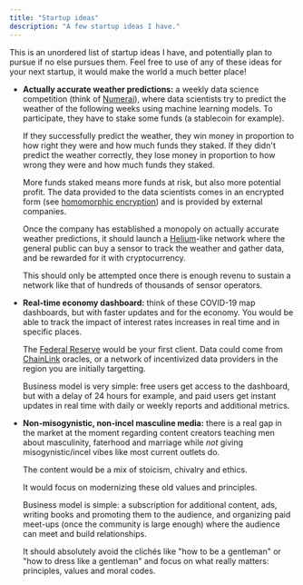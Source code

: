 ```yaml
---
title: "Startup ideas"
description: "A few startup ideas I have."
---
```


This is an unordered list of startup ideas I have, and potentially plan to pursue if no else pursues them. Feel free to use of any of these ideas for your next startup, it would make the world a much better place!

- **Actually accurate weather predictions:** a weekly data science competition (think of [Numerai](https://numer.ai)), where data scientists try to predict the weather of the following weeks using machine learning models. To participate, they have to stake some funds (a stablecoin for example).

	If they successfully predict the weather, they win money in proportion to how right they were and how much funds they staked. If they didn't predict the weather correctly, they lose money in proportion to how wrong they were and how much funds they staked.

  More funds staked means more funds at risk, but also more potential profit. The data provided to the data scientists comes in an encrypted form (see [homomorphic encryption](https://en.wikipedia.org/wiki/Homomorphic_encryption)) and is provided by external companies.
	
	Once the company has established a monopoly on actually accurate weather predictions, it should launch a [Helium](https://helium.com)-like network where the general public can buy a sensor to track the weather and gather data, and be rewarded for it with cryptocurrency.
	
	This should only be attempted once there is enough revenu to sustain a network like that of hundreds of thousands of sensor operators.

- **Real-time economy dashboard:** think of these COVID-19 map dashboards, but with faster updates and for the economy. You would be able to track the impact of interest rates increases in real time and in specific places.

	The [Federal Reserve](https://en.wikipedia.org/wiki/Federal_Reserve) would be your first client. Data could come from [ChainLink](https://chain.link) oracles, or a network of incentivized data providers in the region you are initially targetting.
	
	Business model is very simple: free users get access to the dashboard, but with a delay of 24 hours for example, and paid users get instant updates in real time with daily or weekly reports and additional metrics.

- **Non-misogynistic, non-incel masculine media:** there is a real gap in the market at the moment regarding content creators teaching men about masculinity, faterhood and marriage while *not* giving misogynistic/incel vibes like most current outlets do. 
	
	The content would be a mix of stoicism, chivalry and ethics.
	
	It would focus on modernizing these old values and principles.
	
	Business model is simple: a subscription for additional content, ads, writing books and promoting them to the audience, and organizing paid meet-ups (once the community is large enough) where the audience can meet and build relationships.
	
	It should absolutely avoid the clichés like "how to be a gentleman" or "how to dress like a gentleman" and focus on what really matters: principles, values and moral codes.
